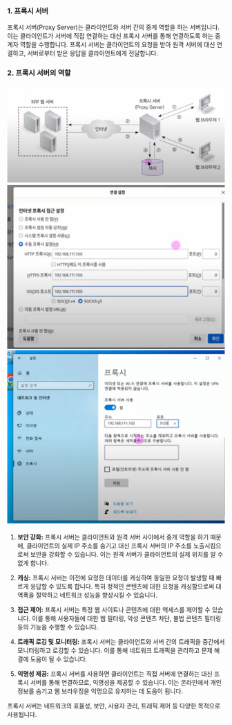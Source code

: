 ### 1. 프록시 서버

프록시 서버(Proxy Server)는 클라이언트와 서버 간의 중계 역할을 하는 서버입니다. 이는 클라이언트가 서버에 직접 연결하는 대신 프록시 서버를 통해 연결하도록 하는 중계자 역할을 수행합니다. 프록시 서버는 클라이언트의 요청을 받아 원격 서버에 대신 연결하고, 서버로부터 받은 응답을 클라이언트에게 전달합니다.

### 2. 프록시 서버의 역할
![img_5.png](Image/14장부터%2017장/img_5.png)
![img_6.png](Image/14장부터%2017장/img_6.png)
![img_7.png](Image/14장부터%2017장/img_7.png)
1. **보안 강화:**
   프록시 서버는 클라이언트와 원격 서버 사이에서 중개 역할을 하기 때문에, 클라이언트의 실제 IP 주소를 숨기고 대신 프록시 서버의 IP 주소를 노출시킴으로써 보안을 강화할 수 있습니다. 이는 원격 서버가 클라이언트의 실제 위치를 알 수 없게 합니다.

2. **캐싱:**
   프록시 서버는 이전에 요청한 데이터를 캐싱하여 동일한 요청이 발생할 때 빠르게 응답할 수 있도록 합니다. 특히 정적인 콘텐츠에 대한 요청을 캐싱함으로써 대역폭을 절약하고 네트워크 성능을 향상시킬 수 있습니다.

3. **접근 제어:**
   프록시 서버는 특정 웹 사이트나 콘텐츠에 대한 액세스를 제어할 수 있습니다. 이를 통해 사용자들에 대한 웹 필터링, 악성 콘텐츠 차단, 불법 콘텐츠 필터링 등의 기능을 수행할 수 있습니다.

4. **트래픽 로깅 및 모니터링:**
   프록시 서버는 클라이언트와 서버 간의 트래픽을 중간에서 모니터링하고 로깅할 수 있습니다. 이를 통해 네트워크 트래픽을 관리하고 문제 해결에 도움이 될 수 있습니다.

5. **익명성 제공:**
   프록시 서버를 사용하면 클라이언트는 직접 서버에 연결하는 대신 프록시 서버를 통해 연결하므로, 익명성을 제공할 수 있습니다. 이는 온라인에서 개인 정보를 숨기고 웹 브라우징을 익명으로 유지하는 데 도움이 됩니다.

프록시 서버는 네트워크의 효율성, 보안, 사용자 관리, 트래픽 제어 등 다양한 목적으로 사용됩니다.